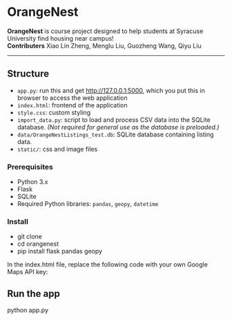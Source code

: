 # OrangeNest

**OrangeNest** is course project designed to help students at Syracuse University find housing near campus!  
**Contributers** Xiao Lin Zheng, Menglu Liu, Guozheng Wang, Qiyu Liu

---

## Structure
- `app.py`: run this and get http://127.0.0.1:5000, which you put this in browser to access the web application
- `index.html`: frontend of the application
- `style.css`: custom styling
- `import_data.py`: script to load and process CSV data into the SQLite database. *(Not required for general use as the database is preloaded.)*
- `data/OrangeNestListings_test.db`: SQLite database containing listing data.
- `static/`: css and image files

### Prerequisites
- Python 3.x
- Flask
- SQLite
- Required Python libraries: `pandas`, `geopy`, `datetime`

### Install
- git clone
- cd orangenest
- pip install flask pandas geopy

In the index.html file, replace the following code with your own Google Maps API key:
<!-- Custom JavaScript for Map and Filtering -->
<script src="https://maps.googleapis.com/maps/api/js?key=YOUR_GOOGLE_MAPS_API_KEY&callback=initMap" async defer></script>

## Run the app
python app.py
